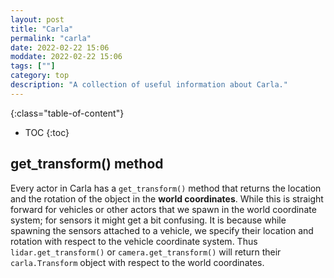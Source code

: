 ```yaml
---
layout: post
title: "Carla"
permalink: "carla"
date: 2022-02-22 15:06
moddate: 2022-02-22 15:06
tags: [""]
category: top
description: "A collection of useful information about Carla."
---
```


{:class="table-of-content"}
* TOC 
{:toc}

## get_transform() method

Every actor in Carla has a `get_transform()` method that returns the location
and the rotation of the object in the **world coordinates**. While this is
straight forward for vehicles or other actors that we spawn in the world
coordinate system; for sensors it might get a bit confusing. It is because while
spawning the sensors attached to a vehicle, we specify their location and
rotation with respect to the vehicle coordinate system. Thus
`lidar.get_transform()` or `camera.get_transform()` will return their
`carla.Transform` object with respect to the world coordinates.


